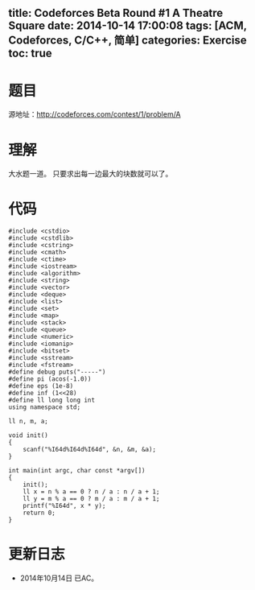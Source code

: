 title: Codeforces Beta Round #1 A Theatre Square
date: 2014-10-14 17:00:08
tags: [ACM, Codeforces, C/C++, 简单]
categories: Exercise
toc: true
---
# 题目	
源地址：http://codeforces.com/contest/1/problem/A

# 理解
大水题一道。
只要求出每一边最大的块数就可以了。
<!-- more -->

# 代码
```
#include <cstdio>
#include <cstdlib>
#include <cstring>
#include <cmath>
#include <ctime>
#include <iostream>
#include <algorithm>
#include <string>
#include <vector>
#include <deque>
#include <list>
#include <set>
#include <map>
#include <stack>
#include <queue>
#include <numeric>
#include <iomanip>
#include <bitset>
#include <sstream>
#include <fstream>
#define debug puts("-----")
#define pi (acos(-1.0))
#define eps (1e-8)
#define inf (1<<28)
#define ll long long int
using namespace std;

ll n, m, a;

void init()
{
    scanf("%I64d%I64d%I64d", &n, &m, &a);
}

int main(int argc, char const *argv[])
{
	init();
    ll x = n % a == 0 ? n / a : n / a + 1;
    ll y = m % a == 0 ? m / a : m / a + 1;
    printf("%I64d", x * y);
    return 0;
}
```

# 更新日志
- 2014年10月14日 已AC。